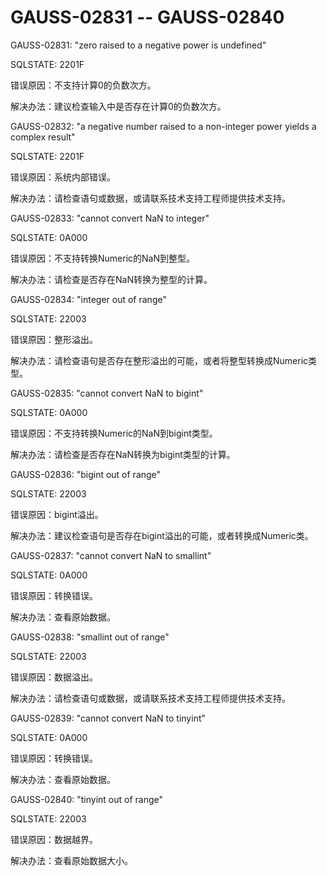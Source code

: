 # GAUSS-02831 -- GAUSS-02840

GAUSS-02831: "zero raised to a negative power is undefined"

SQLSTATE: 2201F

错误原因：不支持计算0的负数次方。

解决办法：建议检查输入中是否存在计算0的负数次方。

GAUSS-02832: "a negative number raised to a non-integer power yields a complex result"

SQLSTATE: 2201F

错误原因：系统内部错误。

解决办法：请检查语句或数据，或请联系技术支持工程师提供技术支持。

GAUSS-02833: "cannot convert NaN to integer"

SQLSTATE: 0A000

错误原因：不支持转换Numeric的NaN到整型。

解决办法：请检查是否存在NaN转换为整型的计算。

GAUSS-02834: "integer out of range"

SQLSTATE: 22003

错误原因：整形溢出。

解决办法：请检查语句是否存在整形溢出的可能，或者将整型转换成Numeric类型。

GAUSS-02835: "cannot convert NaN to bigint"

SQLSTATE: 0A000

错误原因：不支持转换Numeric的NaN到bigint类型。

解决办法：请检查是否存在NaN转换为bigint类型的计算。

GAUSS-02836: "bigint out of range"

SQLSTATE: 22003

错误原因：bigint溢出。

解决办法：建议检查语句是否存在bigint溢出的可能，或者转换成Numeric类。

GAUSS-02837: "cannot convert NaN to smallint"

SQLSTATE: 0A000

错误原因：转换错误。

解决办法：查看原始数据。

GAUSS-02838: "smallint out of range"

SQLSTATE: 22003

错误原因：数据溢出。

解决办法：请检查语句或数据，或请联系技术支持工程师提供技术支持。

GAUSS-02839: "cannot convert NaN to tinyint"

SQLSTATE: 0A000

错误原因：转换错误。

解决办法：查看原始数据。

GAUSS-02840: "tinyint out of range"

SQLSTATE: 22003

错误原因：数据越界。

解决办法：查看原始数据大小。

